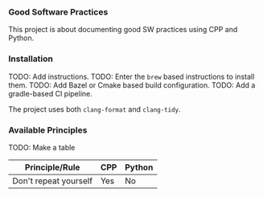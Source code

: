 ### Good Software Practices

This project is about documenting good SW practices using CPP and Python.

### Installation
TODO: Add instructions.
TODO: Enter the `brew` based instructions to install them.
TODO: Add Bazel or Cmake based build configuration.
TODO: Add a gradle-based CI pipeline.

The project uses both `clang-format` and `clang-tidy`.

### Available Principles
TODO: Make a table

| Principle/Rule | CPP | Python |
| -------------- | --- | ------ |
| Don't repeat yourself | Yes | No |

